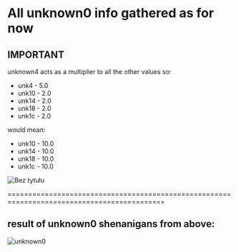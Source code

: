 # All unknown0 info gathered as for now

## IMPORTANT
unknown4 acts as a multiplier to all the other values so:

* unk4 - 5.0
* unk10 - 2.0
* unk14 - 2.0
* unk18 - 2.0
* unk1c - 2.0

would mean:

* unk10 - 10.0
* unk14 - 10.0
* unk18 - 10.0
* unk1c - 10.0


![Bez tytułu](https://user-images.githubusercontent.com/95538762/221429280-563599ff-58f5-4223-aaff-56cb744dfeb1.png)

============================================================================================
## result of unknown0 shenanigans from above:
![unknown0](https://user-images.githubusercontent.com/95538762/221429310-74a621d7-4a73-442e-8808-62924be1bd7a.gif)

